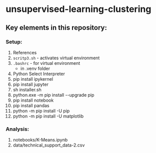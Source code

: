 # unsupervised-learning-clustering

## Key elements in this repository:

### Setup:
1. References
2. `scritp3.sh` - activates virtual environment
3. `.bashrc` - for virtual environment
    - in .venv folder
4. Python Select Interpreter
5. pip install ipykernel
6. pip install jupyter
7. sh installer.sh
8. python.exe -m pip install --upgrade pip
9. pip install notebook
10. pip install pandas 
11. python -m pip install -U pip
12. python -m pip install -U matplotlib
 
### Analysis:

1. notebooks/K-Means.ipynb
2. data/technical_support_data-2.csv